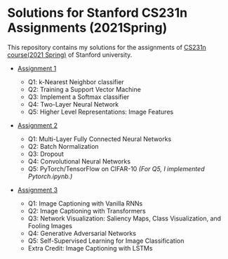 # Solutions for Stanford CS231n Assignments (2021Spring)

This repository contains my solutions for the assignments of [CS231n course(2021 Spring)](https://cs231n.github.io/) of Stanford university.

- [Assignment 1](https://cs231n.github.io/assignments2021/assignment1/)
  - Q1: k-Nearest Neighbor classifier
  - Q2: Training a Support Vector Machine
  - Q3: Implement a Softmax classifier
  - Q4: Two-Layer Neural Network
  - Q5: Higher Level Representations: Image Features

- [Assignment 2](https://cs231n.github.io/assignments2021/assignment2/)
  - Q1: Multi-Layer Fully Connected Neural Networks
  - Q2: Batch Normalization
  - Q3: Dropout
  - Q4: Convolutional Neural Networks
  - Q5: PyTorch/TensorFlow on CIFAR-10        *(For Q5, I implemented Pytorch.ipynb.)*

- [Assignment 3](https://cs231n.github.io/assignments2021/assignment3/)
  - Q1: Image Captioning with Vanilla RNNs
  - Q2: Image Captioning with Transformers
  - Q3: Network Visualization: Saliency Maps, Class Visualization, and Fooling Images
  - Q4: Generative Adversarial Networks
  - Q5: Self-Supervised Learning for Image Classification
  - Extra Credit: Image Captioning with LSTMs
